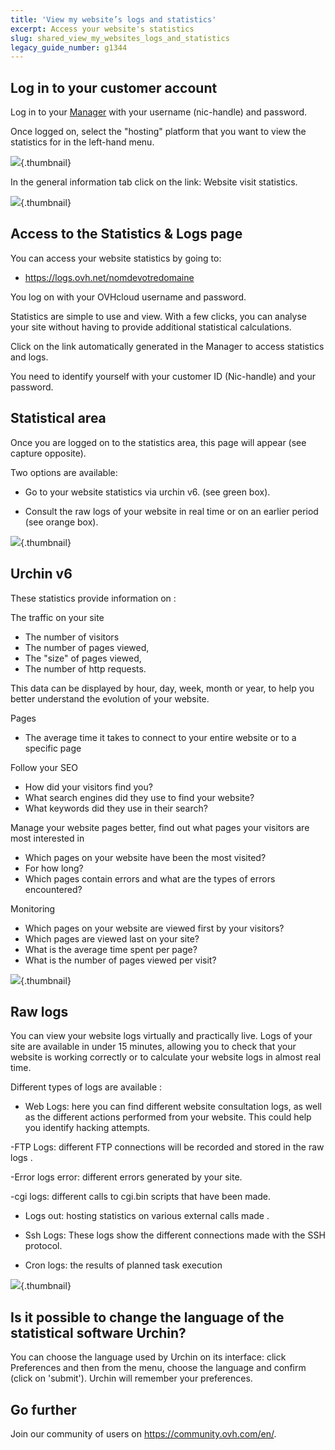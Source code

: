 ```yaml
---
title: 'View my website’s logs and statistics'
excerpt: Access your website's statistics
slug: shared_view_my_websites_logs_and_statistics
legacy_guide_number: g1344
---
```



## Log in to your customer account

Log in to your [Manager](https://ca.ovh.com/auth/?action=gotomanager) with your username (nic-handle) and password.

Once logged on, select the "hosting" platform that you want to view the statistics for in the left-hand menu.

![](images/img_2827.jpg){.thumbnail}

In the general information tab click on the link: Website visit statistics.

![](images/img_2826.jpg){.thumbnail}


## Access to the Statistics & Logs page

You can access your website statistics by going to:


- https://logs.ovh.net/nomdevotredomaine


You log on with your OVHcloud username and password. 

Statistics are simple to use and view. With a few clicks, you can analyse your site without having to provide additional statistical calculations.

Click on the link automatically generated in the Manager to access statistics and logs.  

You need to identify yourself with your customer ID (Nic-handle) and your password.


## Statistical area

Once you are logged on to the statistics area, this page will appear (see capture opposite).

Two options are available:


- Go to your website statistics via urchin v6. (see green box).

- Consult the raw logs of your website in real time or on an earlier period (see orange box).



![](images/img_2832.jpg){.thumbnail}


## Urchin v6

These statistics provide information on :

 The traffic on your site 


- The number of visitors
- The number of pages viewed,
- The "size" of pages viewed,
- The number of http requests.

 This data can be displayed by hour, day, week, month or year, to help you better understand the evolution of your website. 

 Pages 

- The average time it takes to connect to your entire website or to a specific page

 Follow your SEO 

- How did your visitors find you?
- What search engines did they use to find your website? 
- What keywords did they use in their search?


Manage your website pages better, find out what pages your visitors are most interested in


- Which pages on your website have been the most visited?
- For how long?
- Which pages contain errors and what are the types of errors encountered?

 Monitoring 

- Which pages on your website are viewed first by your visitors?
- Which pages are viewed last on your site?
- What is the average time spent per page?
- What is the number of pages viewed per visit?



![](images/img_1490.jpg){.thumbnail}


## Raw logs

You can view your website logs virtually and practically live. Logs of your site are available in under 15 minutes, allowing you to check that your website is working correctly or to calculate your website logs in almost real time.

Different types of logs are available :


- Web Logs: here you can find different website consultation logs, as well as the different actions performed from your website. This could help you identify hacking attempts.


-FTP Logs: different FTP connections will be recorded and stored in the raw logs .

-Error logs error: different errors generated by your site.

-cgi logs: different calls to cgi.bin scripts that have been made.


- Logs out: hosting statistics on various external calls made .

- Ssh Logs: These logs show the different connections made with the SSH protocol.

- Cron logs: the results of planned task execution



![](images/img_2828.jpg){.thumbnail}


## Is it possible to change the language of the statistical software Urchin?

You can choose the language used by Urchin on its interface: click Preferences and then from the menu, choose the language and confirm (click on 'submit'). Urchin will remember your preferences.

## Go further

Join our community of users on https://community.ovh.com/en/.

